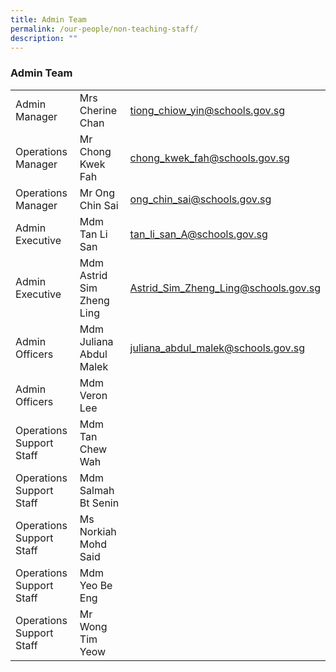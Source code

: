 ```yaml
---
title: Admin Team
permalink: /our-people/non-teaching-staff/
description: ""
---
```

<h3>Admin Team</h3>



|  |  |  |
| -------- | -------- | -------- |
| Admin Manager | Mrs Cherine Chan     | [tiong_chiow_yin@schools.gov.sg](mailto:tiong_chiow_yin@schools.gov.sg)   |
|Operations Manager| Mr Chong Kwek Fah|[chong_kwek_fah@schools.gov.sg](mailto:chong_kwek_fah@schools.gov.sg)|
| Operations Manager| Mr Ong Chin Sai|[ong_chin_sai@schools.gov.sg](mailto:ong_chin_sai@schools.gov.sg)|
|Admin Executive|Mdm Tan Li San|[tan_li_san_A@schools.gov.sg](mailto:tan_li_san_A@schools.gov.sg)|
|Admin Executive| Mdm Astrid Sim Zheng Ling|[Astrid_Sim_Zheng_Ling@schools.gov.sg](mailto:Astrid_Sim_Zheng_Ling@schools.gov.sg)|
|Admin Officers|Mdm Juliana Abdul Malek|[juliana_abdul_malek@schools.gov.sg](mailto:juliana_abdul_malek@schools.gov.sg)|
|Admin Officers |Mdm Veron Lee||
|Operations Support Staff|Mdm Tan Chew Wah||
|Operations Support Staff|Mdm Salmah Bt Senin ||
|Operations Support Staff|Ms Norkiah Mohd Said||
|Operations Support Staff|Mdm Yeo Be Eng||
|Operations Support Staff|Mr Wong Tim Yeow||